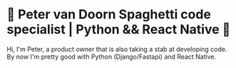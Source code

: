# 🚀 Peter van Doorn Spaghetti code specialist | Python && React Native 📱 

Hi, I'm Peter, a product owner that is also taking a stab at developing code. By now I'm pretty good with Python (Django/Fastapi) and React Native. 

